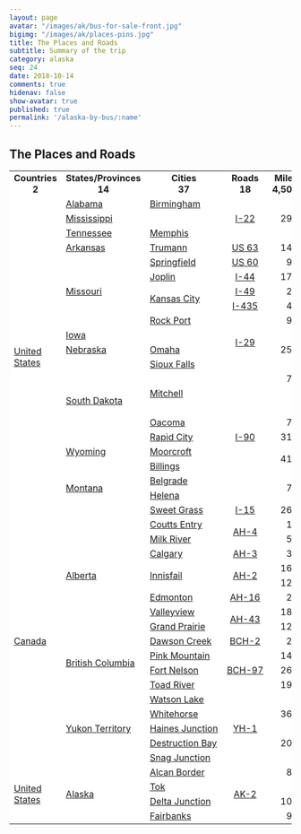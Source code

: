 ```yaml
---
layout: page
avatar: "/images/ak/bus-for-sale-front.jpg"
bigimg: "/images/ak/places-pins.jpg"
title: The Places and Roads
subtitle: Summary of the trip
category: alaska
seq: 24
date: 2018-10-14
comments: true
hidenav: false
show-avatar: true
published: true
permalink: '/alaska-by-bus/:name'
---
```


<style type="text/css">

  tr { background-color: #ffffff !important; }

  td.nara0 { text-align: center; width: 1%;  }
  td.state0 { text-align: center; width: 1%; white-space: nowrap; }
  td.city0 { text-align: center; width: 1%; white-space: nowrap; }
  td.road0 { text-align: center; width: 1%; white-space: nowrap; }
  td.dist0 { text-align: center; width: 1%; white-space: nowrap; }
  td.mi0 { text-align: right; width: 1%; white-space: nowrap; }
  td.km0 { text-align: right; width: 1%; white-space: nowrap; }
  td.day0 { text-align: center; width: 1%; white-space: nowrap; }

  td.nara { text-align: left; width: 1%;  }
  td.state { text-align: left; width: 1%; white-space: nowrap; }
  td.city { text-align: left; width: 1%; white-space: nowrap; }
  td.road { text-align: center; width: 1%; white-space: nowrap; }
  td.mi { text-align: right; width: 1%; white-space: nowrap; }
  td.km { text-align: right; width: 1%; white-space: nowrap; }
  td.day { text-align: center; width: 1%; white-space: nowrap; }
</style>


## The Places and Roads

<table id="places">
<!--
<tr>
  <th class="nara0"><b>Country</b></th>
  <th class="state0"><b>State/Province</b></th>
  <th class="city0"><b>CityName</b></th>
  <th class="road0"><b>RouteName</b></th>
  <th class="dist0" colspan="2"><b>Distance</b></th>
  <th class="road0"><b>Day#</b></th>
</tr>
-->

<tr>
  <td class="nara0"><b>Countries<br>2</b></td>
  <td class="state0"><b>States/Provinces<br>14</b></td>
  <td class="city0"><b>Cities<br>37</b></td>
  <td class="road0"><b>Roads<br>18</b></td>
  <td class="mi0"><b>Miles<br>4,500</b></td>
  <td class="km0"><b>Km<br>7,000</b></td>
  <td class="day0"><b>Days<br>18</b></td>
</tr>

<tr>
  <td class="nara" rowspan="30"><a href="https://en.wikipedia.org/wiki/United_States" target="_blank">United States</a></td>
  <td class="state" rowspan="1"><a href="https://en.wikipedia.org/wiki/Alabama" target="_blank">Alabama</a></td>
  <td class="city" rowspan="1"><a href="https://en.wikipedia.org/wiki/Birmingham,_Alabama" target="_blank">Birmingham</a></td>
  <td class="road" rowspan="4"><a href="https://en.wikipedia.org/wiki/Interstate_22">I-22</a></td>
  <td class="mi" rowspan="4">292</td>
  <td class="km" rowspan="4">470</td>
  <td class="day" rowspan="4"><a href="/alaska/day01/">Day 1</a></td>
</tr>

<tr>
  <td class="state" colspan="2"><a href="https://en.wikipedia.org/wiki/Mississippi" target="_blank">Mississippi</a></td>
</tr>
<tr>
  <td class="state" rowspan="1"><a href="https://en.wikipedia.org/wiki/Tennessee" target="_blank">Tennessee</a></td>
  <td class="city" rowspan="1"><a href="https://en.wikipedia.org/wiki/Memphis_Tennessee" target="_blank">Memphis</a></td>
</tr>
<tr>
  <td class="state" rowspan="2"><a href="https://en.wikipedia.org/wiki/Arkansas" target="_blank">Arkansas</a></td>
  <td class="city" rowspan="2"><a href="https://en.wikipedia.org/wiki/Trumann,_Arkansas" target="_blank">Trumann</a></td>
</tr>

<tr>
  <td class="road" rowspan="2"><a href="https://en.wikipedia.org/wiki/U.S._Route_63">US 63</a></td>
  <td class="mi" rowspan="2">147</td>
  <td class="km" rowspan="2">237</td>
  <td class="day" rowspan="8"><a href="/alaska/day02/">Day 2</a></td>
</tr>

<tr>
  <td class="state" rowspan="8"><a href="https://en.wikipedia.org/wiki/Missouri" target="_blank">Missouri</a></td>
  <td class="city" rowspan="2"><a href="https://en.wikipedia.org/wiki/Springfield,_Missouri" target="_blank">Springfield</a></td>
</tr>
<tr>
  <td class="road" rowspan="1"><a href="https://en.wikipedia.org/wiki/U.S._Route_60">US 60</a></td>
  <td class="mi" rowspan="1">97</td>
  <td class="km" rowspan="1">156</td>
</tr>
<tr>
  <td class="city" rowspan="1"><a href="https://en.wikipedia.org/wiki/Joplin,_Missouri">Joplin</a></td>
  <td class="road" rowspan="1"><a href="https://en.wikipedia.org/wiki/Interstate_44">I-44</a></td>
  <td class="mi" rowspan="1">170</td>
  <td class="km" rowspan="1">274</td>
</tr>
<tr>
  <td class="city" rowspan="3"><a href="https://en.wikipedia.org/wiki/Kansas_City,_Missouri" target="_blank">Kansas City</a></td>
  <td class="road" rowspan="1"><a href="https://en.wikipedia.org/wiki/Interstate_49">I-49</a></td>
  <td class="mi" rowspan="1">27</td>
  <td class="km" rowspan="1">43</td>
</tr>
<tr>
  <td class="road" rowspan="1"><a href="https://en.wikipedia.org/wiki/Interstate_435">I-435</a></td>
  <td class="mi" rowspan="1">43</td>
  <td class="km" rowspan="1">70</td>
</tr>
<tr>
  <td class="road" rowspan="6"><a href="https://en.wikipedia.org/wiki/Interstate_29">I-29</a></td>
  <td class="mi" rowspan="2">94</td>
  <td class="km" rowspan="2">151</td>
</tr>
<tr>
  <td class="city" rowspan="2"><a href="https://en.wikipedia.org/wiki/Rock_Port,_Missouri" target="_blank">Rock Port</a> </td>
</tr>

<tr>
  <td class="mi" rowspan="4">250</td>
  <td class="km" rowspan="4">402</td>
  <td class="day" rowspan="5"><a href="/alaska/day03/">Day 3</a></td>
</tr>
<tr>
  <td class="state" colspan="2"><a href="https://en.wikipedia.org/wiki/Iowa" target="_blank">Iowa</a></td>
</tr>

<tr>
  <td class="state" rowspan="1"><a href="https://en.wikipedia.org/wiki/Nebraska" target="_blank">Nebraska</a></td>
  <td class="city" rowspan="1"><a href="https://en.wikipedia.org/wiki/Omaha,_Nebraska" target="_blank">Omaha</a></td>
</tr>

<tr>
  <td class="state" rowspan="8"><a href="https://en.wikipedia.org/wiki/South_Dakota" target="_blank">South Dakota</a></td>
  <td class="city" rowspan="1"><a href="https://en.wikipedia.org/wiki/Sioux_Falls,_South_Dakota" target="_blank">Sioux Falls</a></td>
</tr><tr>
  <td class="city" rowspan="4"><a href="https://en.wikipedia.org/wiki/Mitchell,_South_Dakota" target="_blank">Mitchell</a></td>
  <td class="road" rowspan="13"><a href="https://en.wikipedia.org/wiki/Interstate_90">I-90</a></td>
  <td class="mi" rowspan="1">73</td>
  <td class="km" rowspan="1">118</td>
</tr>
<tr>
  <td class="mi" rowspan="1"> </td>
  <td class="km" rowspan="1"> </td>
  <td class="day" rowspan="1"><a href="/alaska/day04/">Day 4</a></td>
</tr>
<tr>
  <td class="mi" rowspan="1"> </td>
  <td class="km" rowspan="1"> </td>
  <td class="day" rowspan="1"><a href="/alaska/day05/">Day 5</a></td>
</tr>
<tr>
  <td class="mi" rowspan="2">72</td>
  <td class="km" rowspan="2">116</td>
  <td class="day" rowspan="2"><a href="/alaska/day06/">Day 6</a></td>
</tr>

<tr>
  <td class="city" rowspan="2"><a href="https://en.wikipedia.org/wiki/Oacoma,_South_Dakota" target="_blank">Oacoma</a></td>
</tr>

<tr>
  <td class="mi" rowspan="3">315</td>
  <td class="km" rowspan="3">500</td>
  <td class="day" rowspan="3"><a href="/alaska/day07/">Day 7</a></td>
</tr>

<tr>
  <td class="city" rowspan="1"><a href="https://en.wikipedia.org/wiki/Rapid_City,_South_Dakota" target="_blank">Rapid City</a></td>
</tr>

<tr>
  <td class="state" rowspan="2"><a href="https://en.wikipedia.org/wiki/Wyoming" target="_blank">Wyoming</a></td>
  <td class="city" rowspan="2"><a href="https://en.wikipedia.org/wiki/Moorcroft,_Wyoming" target="_blank">Moorcroft</a></td>
</tr>

<tr>
  <td class="mi" rowspan="3">415</td>
  <td class="km" rowspan="3">665</td>
  <td class="day" rowspan="3"><a href="/alaska/day08/">Day 8</a></td>
</tr>

<tr>
  <td class="state" rowspan="5"><a href="https://en.wikipedia.org/wiki/Montana" target="_blank">Montana</a></td>
  <td class="city" rowspan="1"><a href="https://en.wikipedia.org/wiki/Billings,_Montana" target="_blank">Billings</a></td>
</tr>

<tr>
  <td class="city" rowspan="2"><a href="https://en.wikipedia.org/wiki/Belgrade,_Montana" target="_blank">Belgrade</a></td>
</tr>

<tr>
  <td class="mi" rowspan="2">71</td>
  <td class="km" rowspan="2">114</td>
  <td class="day" rowspan="5"><a href="/alaska/day09/">Day 9</a></td>
</tr>

<tr>
  <td class="city" rowspan="1"><a href="https://en.wikipedia.org/wiki/Helena,_Montana" target="_blank">Helena</a></td>
</tr>

<tr>
  <td class="city" rowspan="1"><a href="https://en.wikipedia.org/wiki/Sweet_Grass,_Montana" target="_blank">Sweet Grass</a></td>
  <td class="road" rowspan="1"><a href="https://en.wikipedia.org/wiki/Interstate_15">I-15</a></td>
  <td class="mi" rowspan="1">267</td>
  <td class="km" rowspan="1">430</td>
</tr>

<tr>
  <td class="nara" rowspan="23"><a href="https://en.wikipedia.org/wiki/Canada" target="_blank">Canada</a></td>
  <td class="state" rowspan="10"><a href="https://en.wikipedia.org/wiki/Alberta" target="_blank">Alberta</a></td>
  <td class="city" rowspan="1"><a href="https://en.wikipedia.org/wiki/Coutts,_Alberta" target="_blank">Coutts Entry</a></td>
  <td class="road" rowspan="3"><a href="https://en.wikipedia.org/wiki/Alberta_Highway_4">AH-4</a></td>
  <td class="mi" rowspan="2">14</td>
  <td class="km" rowspan="2">23</td>
</tr>
<tr>
  <td class="city" rowspan="2"><a href="https://en.wikipedia.org/wiki/Milk_River,_Alberta" target="_blank">Milk River</a></td>
</tr>

<tr>
  <td class="mi" rowspan="1">54</td>
  <td class="km" rowspan="1">87</td>
  <td class="day" rowspan="3"><a href="/alaska/day10/">Day 10</a></td>
</tr>
<tr>
  <td class="city" rowspan="1"><a href="https://en.wikipedia.org/wiki/Calgary" target="_blank">Calgary</a></td>
  <td class="road" rowspan="1"><a href="https://en.wikipedia.org/wiki/Alberta_Highway_3">AH-3</a></td>
  <td class="mi" rowspan="1">38</td>
  <td class="km" rowspan="1">61</td>
</tr>
<tr>
  <td class="city" rowspan="2"><a href="https://en.wikipedia.org/wiki/Innisfail,_Alberta" target="_blank">Innisfail</a></td>
  <td class="road" rowspan="2"><a href="https://en.wikipedia.org/wiki/Alberta_Highway_2">AH-2</a></td>
  <td class="mi" rowspan="1">162</td>
  <td class="km" rowspan="1">260</td>
</tr>


<tr>
  <td class="mi" rowspan="1">124</td>
  <td class="km" rowspan="1">200</td>
  <td class="day" rowspan="3"><a href="/alaska/day11/">Day 11</a></td>
</tr>

<tr>
  <td class="city" rowspan="1"><a href="https://en.wikipedia.org/wiki/Edmonton" target="_blank">Edmonton</a></td>
  <td class="road" rowspan="1"><a href="https://en.wikipedia.org/wiki/Alberta_Highway_16">AH-16</a></td>
  <td class="mi" rowspan="1">25</td>
  <td class="km" rowspan="1">41</td>
</tr>

<tr>
  <td class="city" rowspan="2"><a href="https://en.wikipedia.org/wiki/Valleyview,_Alberta" target="_blank">Valleyview</a></td>
  <td class="road" rowspan="3"><a href="https://en.wikipedia.org/wiki/Alberta_Highway_43">AH-43</a></td>
  <td class="mi" rowspan="1">184</td>
  <td class="km" rowspan="1">297</td>
</tr>

<tr>
  <td class="mi" rowspan="2">122</td>
  <td class="km" rowspan="2">197</td>
  <td class="day" rowspan="4"><a href="/alaska/day12/">Day 12</a></td>
</tr>
<tr>
  <td class="city" rowspan="1"><a href="https://en.wikipedia.org/wiki/Grande_Prairie" target="_blank">Grand Prairie</a></td>
</tr>

<tr>
  <td class="state" rowspan="6"><a href="https://en.wikipedia.org/wiki/British_Columbia" target="_blank">British Columbia</a></td>
  <td class="city" rowspan="1"><a href="https://en.wikipedia.org/wiki/Dawson_Creek">Dawson Creek</a></td>
  <td class="road" rowspan="1"><a href="https://en.wikipedia.org/wiki/British_Columbia_Highway_2">BCH-2</a></td>
  <td class="mi" rowspan="1">24</td>
  <td class="km" rowspan="1">39</td>
</tr>

<tr>
  <td class="city" rowspan="2"><a href="https://en.wikipedia.org/wiki/Pink_Mountain,_British_Columbia" target="_blank">Pink Mountain</a></td>
  <td class="road" rowspan="5"><a href="https://en.wikipedia.org/wiki/British_Columbia_Highway_97">BCH-97</a></td>
  <td class="mi" rowspan="1">140</td>
  <td class="km" rowspan="1">225</td>
</tr>

<tr>
  <td class="mi" rowspan="3">260</td>
  <td class="km" rowspan="3">418</td>
  <td class="day" rowspan="3"><a href="/alaska/day13/">Day 13</a></td>
</tr>

<tr>
  <td class="city" rowspan="1"><a href="https://en.wikipedia.org/wiki/Fort_Nelson,_British_Columbia" target="_blank">Fort Nelson</a></td>
</tr>
<tr>
  <td class="city" rowspan="2"><a href="https://en.wikipedia.org/wiki/Toad_River,_British_Columbia" target="_blank">Toad River</a></td>
</tr>

<tr>
  <td class="mi" rowspan="1">194</td>
  <td class="km" rowspan="1">313</td>
  <td class="day" rowspan="2"><a href="/alaska/day14/">Day 14</a></td>
</tr>

<tr>
  <td class="state" rowspan="7"><a href="https://en.wikipedia.org/wiki/Yukon" target="_blank">Yukon Territory</a></td>
  <td class="city" rowspan="2"><a href="https://en.wikipedia.org/wiki/Watson_Lake,_Yukon" target="_blank">Watson Lake</a></td>
  <td class="road" rowspan="7"><a href="https://en.wikipedia.org/wiki/Alaska_Highway">YH-1</a></td>
  <td class="mi" rowspan="1">8</td>
  <td class="km" rowspan="1">12</td>
</tr>

<tr>
  <td class="mi" rowspan="3">367</td>
  <td class="km" rowspan="3">590</td>
  <td class="day" rowspan="3"><a href="/alaska/day15/">Day 15</a></td>
</tr>

<tr>
  <td class="city" rowspan="1"><a href="https://en.wikipedia.org/wiki/Whitehorse,_Yukon" target="_blank">Whitehorse</a></td>
</tr>
<tr>
  <td class="city" rowspan="2"><a href="https://en.wikipedia.org/wiki/Haines_Junction" target="_blank">Haines Junction</a></td>
</tr>
<tr>
  <td class="mi" rowspan="3">207</td>
  <td class="km" rowspan="3">333</td>
  <td class="day" rowspan="5"><a href="/alaska/day16/">Day 16</a></td>
</tr>

<tr>
  <td class="city" rowspan="1"><a href="https://en.wikipedia.org/wiki/Destruction_Bay" target="_blank">Destruction Bay</a></td>
</tr>
<tr>
  <td class="city" rowspan="1"><a href="https://en.m.wikipedia.org/wiki/Snag,_Yukon" target="_blank">Snag Junction</a></td>
</tr>

<tr>
  <td class="nara" rowspan="6"><a href="https://en.wikipedia.org/wiki/United_States" target="_blank">United States</a></td>
  <td class="state" rowspan="6"><a href="https://en.wikipedia.org/wiki/Alaska" target="_blank">Alaska</a></td>
  <td class="city" rowspan="1"><a href="https://en.wikipedia.org/wiki/Alcan_Border,_Alaska" target="_blank">Alcan Border</a></td>
  <td class="road" rowspan="6"><a href="https://en.wikipedia.org/wiki/Alaska_Route_2">AK-2</a></td>
  <td class="mi" rowspan="2">83</td>
  <td class="km" rowspan="2">134</td>
</tr>
<tr>
  <td class="city" rowspan="3"><a href="https://en.wikipedia.org/wiki/Tok,_Alaska" target="_blank">Tok</a></td>
</tr>

<tr>
  <td class="mi" rowspan="1"> </td>
  <td class="km" rowspan="1"> </td>
  <td class="day" rowspan="1"><a href="/alaska/day17/">Day 17</a></td>
</tr>

<tr>
  <td class="mi" rowspan="2">107</td>
  <td class="km" rowspan="2">172</td>
  <td class="day" rowspan="3"><a href="/alaska/day18/">Day 18</a></td>
</tr>

<tr>
  <td class="city" rowspan="1"><a href="https://en.wikipedia.org/wiki/Delta_Junction,_Alaska" target="_blank">Delta Junction</a></td>
</tr>

<tr>
  <td class="city" rowspan="1"><a href="https://en.wikipedia.org/wiki/Fairbanks,_Alaska" target="_blank">Fairbanks</a></td>
  <td class="mi" rowspan="1">95</td>
  <td class="km" rowspan="1">153</td>
</tr>


</table>

